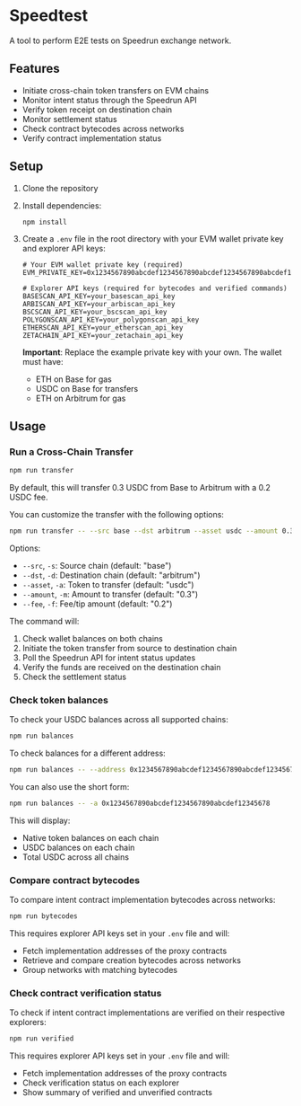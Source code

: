 # Speedtest

A tool to perform E2E tests on Speedrun exchange network.

## Features

- Initiate cross-chain token transfers on EVM chains
- Monitor intent status through the Speedrun API
- Verify token receipt on destination chain
- Monitor settlement status
- Check contract bytecodes across networks
- Verify contract implementation status

## Setup

1. Clone the repository
2. Install dependencies:
   ```
   npm install
   ```
3. Create a `.env` file in the root directory with your EVM wallet private key and explorer API keys:

   ```
   # Your EVM wallet private key (required)
   EVM_PRIVATE_KEY=0x1234567890abcdef1234567890abcdef1234567890abcdef1234567890abcdef

   # Explorer API keys (required for bytecodes and verified commands)
   BASESCAN_API_KEY=your_basescan_api_key
   ARBISCAN_API_KEY=your_arbiscan_api_key
   BSCSCAN_API_KEY=your_bscscan_api_key
   POLYGONSCAN_API_KEY=your_polygonscan_api_key
   ETHERSCAN_API_KEY=your_etherscan_api_key
   ZETACHAIN_API_KEY=your_zetachain_api_key
   ```

   **Important**: Replace the example private key with your own. The wallet must have:

   - ETH on Base for gas
   - USDC on Base for transfers
   - ETH on Arbitrum for gas

## Usage

### Run a Cross-Chain Transfer

```bash
npm run transfer
```

By default, this will transfer 0.3 USDC from Base to Arbitrum with a 0.2 USDC fee.

You can customize the transfer with the following options:

```bash
npm run transfer -- --src base --dst arbitrum --asset usdc --amount 0.3 --fee 0.2
```

Options:

- `--src`, `-s`: Source chain (default: "base")
- `--dst`, `-d`: Destination chain (default: "arbitrum")
- `--asset`, `-a`: Token to transfer (default: "usdc")
- `--amount`, `-m`: Amount to transfer (default: "0.3")
- `--fee`, `-f`: Fee/tip amount (default: "0.2")

The command will:

1. Check wallet balances on both chains
2. Initiate the token transfer from source to destination chain
3. Poll the Speedrun API for intent status updates
4. Verify the funds are received on the destination chain
5. Check the settlement status

### Check token balances

To check your USDC balances across all supported chains:

```bash
npm run balances
```

To check balances for a different address:

```bash
npm run balances -- --address 0x1234567890abcdef1234567890abcdef12345678
```

You can also use the short form:

```bash
npm run balances -- -a 0x1234567890abcdef1234567890abcdef12345678
```

This will display:

- Native token balances on each chain
- USDC balances on each chain
- Total USDC across all chains

### Compare contract bytecodes

To compare intent contract implementation bytecodes across networks:

```bash
npm run bytecodes
```

This requires explorer API keys set in your `.env` file and will:

- Fetch implementation addresses of the proxy contracts
- Retrieve and compare creation bytecodes across networks
- Group networks with matching bytecodes

### Check contract verification status

To check if intent contract implementations are verified on their respective explorers:

```bash
npm run verified
```

This requires explorer API keys set in your `.env` file and will:

- Fetch implementation addresses of the proxy contracts
- Check verification status on each explorer
- Show summary of verified and unverified contracts
